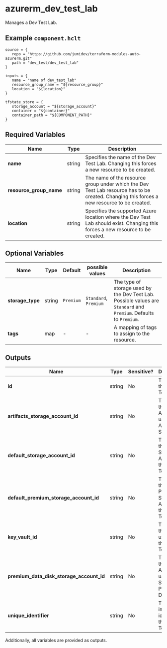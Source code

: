 # azurerm_dev_test_lab

Manages a Dev Test Lab.

## Example `component.hclt`

```hcl
source = {
   repo = "https://github.com/jumidev/terraform-modules-auto-azurerm.git" 
   path = "dev_test/dev_test_lab" 
}

inputs = {
   name = "name of dev_test_lab" 
   resource_group_name = "${resource_group}" 
   location = "${location}" 
}

tfstate_store = {
   storage_account = "${storage_account}" 
   container = "${container}" 
   container_path = "${COMPONENT_PATH}" 
}

```

## Required Variables

| Name | Type |  Description |
| ---- | --------- |  ----------- |
| **name** | string |  Specifies the name of the Dev Test Lab. Changing this forces a new resource to be created. | 
| **resource_group_name** | string |  The name of the resource group under which the Dev Test Lab resource has to be created. Changing this forces a new resource to be created. | 
| **location** | string |  Specifies the supported Azure location where the Dev Test Lab should exist. Changing this forces a new resource to be created. | 

## Optional Variables

| Name | Type |  Default  |  possible values |  Description |
| ---- | --------- |  ----------- | ----------- | ----------- |
| **storage_type** | string |  `Premium`  |  `Standard`, `Premium`  |  The type of storage used by the Dev Test Lab. Possible values are `Standard` and `Premium`. Defaults to `Premium`. | 
| **tags** | map |  -  |  -  |  A mapping of tags to assign to the resource. | 



## Outputs

| Name | Type | Sensitive? | Description |
| ---- | ---- | --------- | --------- |
| **id** | string | No  | The ID of the Dev Test Lab. | 
| **artifacts_storage_account_id** | string | No  | The ID of the Storage Account used for Artifact Storage. | 
| **default_storage_account_id** | string | No  | The ID of the Default Storage Account for this Dev Test Lab. | 
| **default_premium_storage_account_id** | string | No  | The ID of the Default Premium Storage Account for this Dev Test Lab. | 
| **key_vault_id** | string | No  | The ID of the Key used for this Dev Test Lab. | 
| **premium_data_disk_storage_account_id** | string | No  | The ID of the Storage Account used for Storage of Premium Data Disk. | 
| **unique_identifier** | string | No  | The unique immutable identifier of the Dev Test Lab. | 

Additionally, all variables are provided as outputs.
